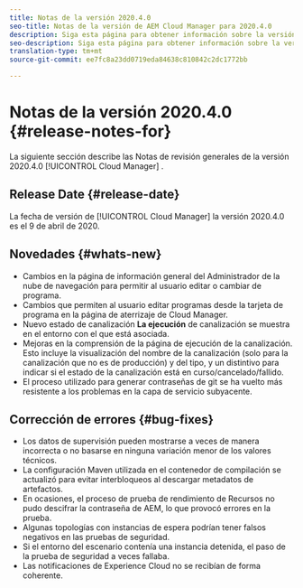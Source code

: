 ```yaml
---
title: Notas de la versión 2020.4.0
seo-title: Notas de la versión de AEM Cloud Manager para 2020.4.0
description: Siga esta página para obtener información sobre la versión 2020.4.0 de Cloud Manager
seo-description: Siga esta página para obtener información sobre la versión 2020.4.0 de AEM Cloud Manager
translation-type: tm+mt
source-git-commit: ee7fc8a23dd0719eda84638c810842c2dc1772bb

---
```


# Notas de la versión 2020.4.0 {#release-notes-for}

La siguiente sección describe las Notas de revisión generales de la versión 2020.4.0 [!UICONTROL Cloud Manager] .

## Release Date {#release-date}

La fecha de versión de [!UICONTROL Cloud Manager] la versión 2020.4.0 es el 9 de abril de 2020.

## Novedades {#whats-new}

* Cambios en la página de información general del Administrador de la nube de navegación para permitir al usuario editar o cambiar de programa.
* Cambios que permiten al usuario editar programas desde la tarjeta de programa en la página de aterrizaje de Cloud Manager.
* Nuevo estado de canalización **La ejecución** de canalización se muestra en el entorno con el que está asociada.
* Mejoras en la comprensión de la página de ejecución de la canalización. Esto incluye la visualización del nombre de la canalización (solo para la canalización que no es de producción) y del tipo, y un distintivo para indicar si el estado de la canalización está en curso/cancelado/fallido.
* El proceso utilizado para generar contraseñas de git se ha vuelto más resistente a los problemas en la capa de servicio subyacente.

## Corrección de errores {#bug-fixes}

* Los datos de supervisión pueden mostrarse a veces de manera incorrecta o no basarse en ninguna variación menor de los valores técnicos.
* La configuración Maven utilizada en el contenedor de compilación se actualizó para evitar interbloqueos al descargar metadatos de artefactos.
* En ocasiones, el proceso de prueba de rendimiento de Recursos no pudo descifrar la contraseña de AEM, lo que provocó errores en la prueba.
* Algunas topologías con instancias de espera podrían tener falsos negativos en las pruebas de seguridad.
* Si el entorno del escenario contenía una instancia detenida, el paso de la prueba de seguridad a veces fallaba.
* Las notificaciones de Experience Cloud no se recibían de forma coherente.

